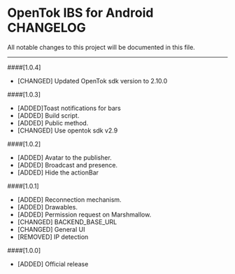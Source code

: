 # OpenTok IBS for Android CHANGELOG
All notable changes to this project will be documented in this file.

--------------------------------------
####[1.0.4]
* [CHANGED] Updated OpenTok sdk version to 2.10.0


####[1.0.3]

* [ADDED]Toast notifications for bars
* [ADDED] Build script.
* [ADDED] Public method.
* [CHANGED] Use opentok sdk v2.9

 
####[1.0.2]

* [ADDED] Avatar to the publisher.
* [ADDED] Broadcast and presence.
* [ADDED] Hide the actionBar

####[1.0.1]

* [ADDED] Reconnection mechanism.
* [ADDED] Drawables.
* [ADDED] Permission request on Marshmallow.
* [CHANGED] BACKEND_BASE_URL
* [CHANGED] General UI
* [REMOVED] IP detection
 
####[1.0.0]

* [ADDED] Official release

